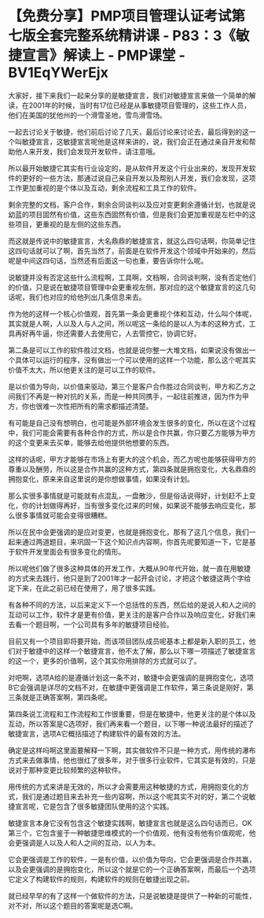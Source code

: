 # 【免费分享】PMP项目管理认证考试第七版全套完整系统精讲课 - P83：3《敏捷宣言》解读上 - PMP课堂 - BV1EqYWerEjx

大家好，接下来我们一起来分享的是敏捷宣言，我们对敏捷宣言来做一个简单的解读，在2001年的时候，当时有17位已经是从事敏捷项目管理的，这些工作人员，他们在美国的犹他州的一个滑雪圣地，雪鸟滑雪场。

一起去讨论关于敏捷，他们前后讨论了几天，最后讨论来讨论去，最后得到的这一个叫敏捷宣言，这敏捷宣言呢他是这样来讲的，说，我们会正在通过亲自开发和帮助他人来开发，我们会发现开发软件，请注意哦。

所以最开始敏捷它其实有行业设定的，是从软件开发这个行业出来的，发现开发软件的更好的一些方法，那通过说自己亲自开发以及帮别人开发，我们会发现，这项工作更加重视的是个体以及互动，剩余流程和工具工作的软件。

剩余完整的文档，客户合作，剩余合同谈判以及应对变更剩余遵循计划，也就是说幼蓝的项目固然有价值，这些东西固然有价值，但是我们会更加重视是左栏中的这些项目，更重视的是左侧的这些东西。

而这就是传说中的敏捷宣言，大名鼎鼎的敏捷宣言，就这么四句话啊，你简单记住这四句话就可以了啊，首先当然了，前面是在软件开发这个领域中开始来的，然后呢是中间这四句话，当然还有后面这一句也重，要告诉你什么呢。

说敏捷并没有否定这些什么流程啊，工具啊，文档啊，合同谈判啊，没有否定他们的价值，只是说在敏捷项目管理中会更重视左侧，那对应的这个敏捷宣言的这几句话呢，我们也对应的给他列出几条信息来去。

作为他的这样一个核心价值观，首先第一条会更重视个体和互动，什么叫个体呢，其实就是人啊，人以及人与人之间，所以呢这一条给的是以人为本的这种方式，工具再好再牛逼，你还需要人去使用它，人去管控它，协调它好。

第二条是可以工作的软件胜过文档，也就是说你整一大堆文档，如果说没有做出一个具体可以运行的程序，没有做出一个可以使用的这样一个功能，那么这个呢其实价值不太大，所以他更关注的是可以工作的软件。

是以价值为导向，以价值来驱动，第三个是客户合作胜过合同谈判，甲方和乙方之间我们不再是一种对抗的关系，而是一种共同携手，一起往前推进，因为作为甲方，你也很难一次性把所有的需求都描述清楚。

有可能是自己没有想明白，也可能是外部环境会发生很多的变化，所以在这个过程中，我们可能会需要有各种合作的方式，所以是合作共赢，你只要乙方能够为甲方的这个变更来去买单，能够去给他提供他想要的东西。

这样的话呢，甲方才能够在市场上有更大的这个机会，而乙方呢也能够获得甲方的尊重以及酬劳，所以这是合作共赢的这种方式，第四条就是拥抱变化，大名鼎鼎的拥抱变化，原来来自这里说的是你想做事情，如果没有计划。

那么实很多事情就是可能就有点混乱，一盘散沙，但是俗话说得好，计划赶不上变化，你的计划做得再好，当有很多变化过来的时候，如果说不能够去响应变化，那么很多事情就可能会变得很糟糕。

所以在民中会更强调的是应对变更，也就是拥抱变化，那有了这几个信息，我们一起来通过两道题目，来巩固一下这个知识点内容啊，你首先呢要知道一下，它是基于软件开发里面会有很多变化的情形。

所以呢他们做了很多这种具体的开发工作，大概从90年代开始，就一直在用敏捷的方式来去践行，他只是到了2001年才一起开会讨论，才把这个敏捷这两个字给定下来，在此之前已经在使用了，用了很多实践。

有各种不同的方法，以后来定义下一个总括性的东西，然后给的是说人和人之间的互动可以工作，软件才是更有价值，更关注的是客户合作以及响应变化，好我们来去看一个题目啊，一个公司具有多年的敏捷项目经验。

目前又有一个项目即将要开始，而该项目团队成员呢基本上都是新入职的员工，他们对于敏捷中的这样一个敏捷宣言，他不太了解，那么以下哪一项描述了敏捷宣言的这一个，更多的价值啊，这个其实你用排除的方式就可以了。

对吧啊，选项A给的是遵循计划这一条不对，敏捷中会更强调的是拥抱变化，选项B它会强调是详尽的文档不对，在敏捷中更强调是工作软件，第三条说是刚好，第三条就是正确答案啊，第四条呢。

第四条说工流程和工作流程和工作很重要，但是在敏捷中，他更关注的是个体以及互动，所以答案是C选项好，我们再来看一个题目，以下哪一种说法最好的描述了敏捷宣言，选项A它概括描述了构建软件的最有效的方法。

确定是这样吗啊这里面要解释一下啊，其实做软件不只是一种方式，用传统的瀑布方式来去做事情，他也很红了很多年，对于很多行业软件，它其实是有效的，只是说对于那种变更比较频繁的这种软件。

用传统的方式来讲是无效的，所以才会需要用这种敏捷的方式，用拥抱变化的方式，我们是通过题目来去补充一些内容啊，所以这个呢其实不对的好，第二个说敏捷宣言呢，它是包含了很多敏捷团队使用的这个实践。

敏捷宣言本身它没有包含这个敏捷实践啊，敏捷宣言也就是这么四句话而已，OK第三个，它包含鉴于一种敏捷思维模式的一个价值观，他有没有他有价值观呢，他会更强调是人以及人和人之间的互动，以人为本。

它会更强调是工作的软件，一是有价值，以价值为导向，它会更强调是合作共赢，以及会更强调的是拥抱变化，所以这个就是它的一个正确答案啊，而最后一个选项它定义了构建软件的规则，构建软件的规则在敏捷出现之前。

就已经早早的有了这样一个做软件的方法，只是说敏捷是提供了一种新的可能性，对不对，所以这个题目的答案呢是选C啊。

